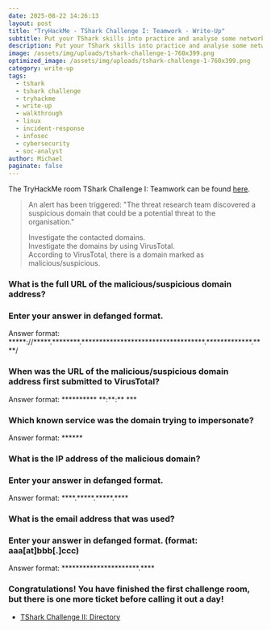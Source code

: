 ```yaml
---
date: 2025-08-22 14:26:13
layout: post
title: "TryHackMe - TShark Challenge I: Teamwork - Write-Up"
subtitle: Put your TShark skills into practice and analyse some network traffic.
description: Put your TShark skills into practice and analyse some network traffic.
image: /assets/img/uploads/tshark-challenge-1-760x399.png
optimized_image: /assets/img/uploads/tshark-challenge-1-760x399.png
category: write-up
tags:
  - tshark
  - tshark challenge
  - tryhackme
  - write-up
  - walkthrough
  - linux
  - incident-response
  - infosec
  - cybersecurity
  - soc-analyst
author: Michael
paginate: false
---
```

The TryHackMe room TShark Challenge I: Teamwork can be found [here](https://tryhackme.com/room/tsharkchallengesone).

> An alert has been triggered: "The threat research team discovered a suspicious domain that could be a potential threat to the organisation."
>
> Investigate the contacted domains.\
> Investigate the domains by using VirusTotal.\
> According to VirusTotal, there is a domain marked as malicious/suspicious.

### What is the full URL of the malicious/suspicious domain address?

### Enter your answer in defanged format.

Answer format: \*\*\*\*\*://\*\*\*\*\*.\*\*\*\*\*\*\*\*.\*\*\*\*\*\*\*\*\*\*\*\*\*\*\*\*\*\*\*\*\*\*\*\*\*\*\*\*\*\*\*\*\*\*\*.\*\*\*\*\*\*\*\*\*\*\*\*\*.\*\*\*\*/

### When was the URL of the malicious/suspicious domain address first submitted to VirusTotal?

Answer format: \*\*\*\*\*\*\*\*\*\* \*\*:\*\*:\*\* \*\**

### Which known service was the domain trying to impersonate?

Answer format: \*\*\*\*\*\*

### What is the IP address of the malicious domain?

### Enter your answer in defanged format.

Answer format: \*\*\*\*.\*\*\*\*\*.\*\*\*\*\*.\*\*\*\*

### What is the email address that was used?

### Enter your answer in defanged format. (**format:** aaa\[at]bbb\[.]ccc)

Answer format: \*\*\*\*\*\*\*\*\*\*\*\*\*\*\*\*\*\*\*\*\*\*.\*\*\*\*

### Congratulations! You have finished the first challenge room, but there is one more ticket before calling it out a day!

* [TShark Challenge II: Directory](https://lyonscode.github.io/tryhackme-challenge-ii-directory-write-up/)